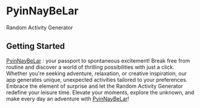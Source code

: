 # PyinNayBeLar

Random Activity Generator

## Getting Started

[PyinNayBeLar](https://winminhtetz.github.io/pyinnayblar/) : your passport to spontaneous excitement! Break free from routine and discover a world of thrilling possibilities with just a click. Whether you're seeking adventure, relaxation, or creative inspiration, our app generates unique, unexpected activities tailored to your preferences. Embrace the element of surprise and let the Random Activity Generator redefine your leisure time. Elevate your moments, explore the unknown, and make every day an adventure with [PyinNayBeLar](https://winminhtetz.github.io/pyinnayblar/)!
